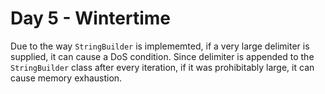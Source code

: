 # Day 5 - Wintertime

Due to the way `StringBuilder` is implememted, if a very large delimiter is supplied, it can cause a DoS condition. Since delimiter is appended to the `StringBuilder` class after every iteration, if it was prohibitably large, it can cause memory exhaustion.